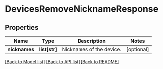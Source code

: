 # DevicesRemoveNicknameResponse

## Properties
Name | Type | Description | Notes
------------ | ------------- | ------------- | -------------
**nicknames** | **list[str]** | Nicknames of the device. | [optional] 

[[Back to Model list]](../README.md#documentation-for-models) [[Back to API list]](../README.md#documentation-for-api-endpoints) [[Back to README]](../README.md)


